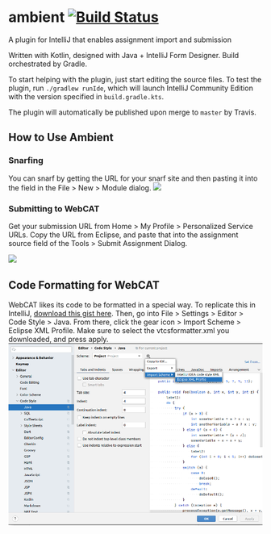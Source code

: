 # ambient [![Build Status](https://travis-ci.com/akainth015/ambient.svg?branch=master)](https://travis-ci.com/akainth015/ambient)
A plugin for IntelliJ that enables assignment import and submission

Written with Kotlin, designed with Java + IntelliJ Form Designer. Build orchestrated by Gradle.

To start helping with the plugin, just start editing the source files.
To test the plugin, run `./gradlew runIde`, which will launch IntelliJ Community Edition with the version specified in `build.gradle.kts`.

The plugin will automatically be published upon merge to `master` by Travis.

## How to Use Ambient
### Snarfing
You can snarf by getting the URL for your snarf site and then pasting it into the field in the File > New > Module dialog.
![](images/snarf.png)

### Submitting to WebCAT
Get your submission URL from Home > My Profile > Personalized Service URLs. Copy the URL from Eclipse, and paste that into the assignment source field of the Tools > Submit Assignment Dialog.

![](images/submit.png)

## Code Formatting for WebCAT
WebCAT likes its code to be formatted in a special way. To replicate this in IntelliJ, [download this gist here](https://gist.github.com/Neragin/98e569dfc561622f5b3227287570d3c7#file-vtcsformatter-xml). Then, go into File > Settings > Editor > Code Style > Java. From there, click the gear icon > Import Scheme > Eclipse XML Profile. Make sure to select the vtcsformatter.xml you downloaded, and press apply.
![](images/codestyle.png) 